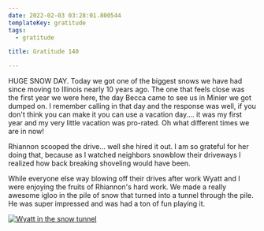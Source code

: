 ```yaml
---
date: 2022-02-03 03:28:01.800544
templateKey: gratitude
tags:
  - gratitude

title: Gratitude 140

---
```


HUGE SNOW DAY.  Today we got one of the biggest snows we have had since moving
to Illinois nearly 10 years ago.  The one that feels close was the first year
we were here, the day Becca came to see us in Minier we got dumped on.  I
remember calling in that day and the response was well, if you don't think you
can make it you can use a vacation day.... it was my first year and my very
little vacation was pro-rated.  Oh what different times we are in now!

Rhiannon scooped the drive... well she hired it out.  I am so grateful for her
doing that, because as I watched neighbors snowblow their driveways I realized
how back breaking shoveling would have been.

While everyone else way blowing off their drives after work Wyatt and I were
enjoying the fruits of Rhiannon's hard work.  We made a really awesome igloo in
the pile of snow that turned into a tunnel through the pile.  He was super
impressed and was had a ton of fun playing it.

[![Wyatt in the snow tunnel](https://images.waylonwalker.com/wyatt-snow-tunnel-2022.webp)](https://images.waylonwalker.com/wyatt-snow-tunnel-2022-full.webp)
